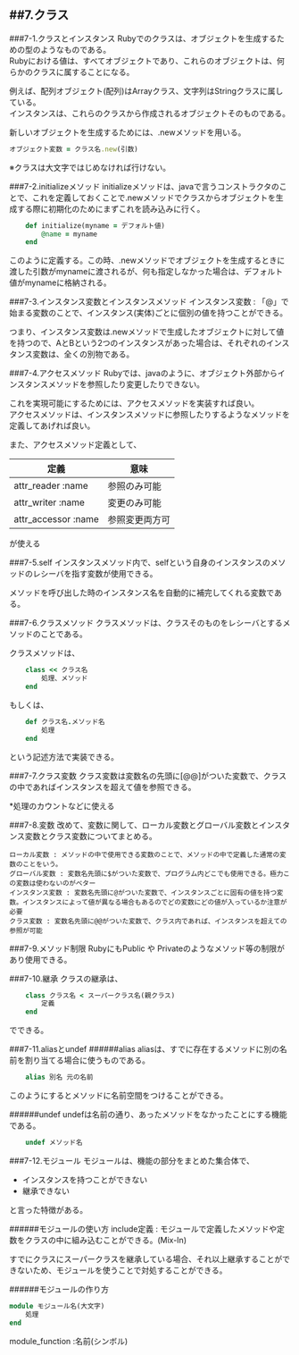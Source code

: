 ##7.クラス
----------------------
###7-1.クラスとインスタンス
Rubyでのクラスは、オブジェクトを生成するための型のようなものである。  
Rubyにおける値は、すべてオブジェクトであり、これらのオブジェクトは、何らかのクラスに属することになる。  

例えば、配列オブジェクト(配列)はArrayクラス、文字列はStringクラスに属している。  
インスタンスは、これらのクラスから作成されるオブジェクトそのものである。  

新しいオブジェクトを生成するためには、.newメソッドを用いる。

```ruby
オブジェクト変数 = クラス名.new(引数)
```
※クラスは大文字ではじめなければ行けない。


###7-2.initializeメソッド
initializeメソッドは、javaで言うコンストラクタのことで、これを定義しておくことで.newメソッドでクラスからオブジェクトを生成する際に初期化のためにまずこれを読み込みに行く。

```ruby
	def initialize(myname = デフォルト値)
		@name = myname
	end
```

このように定義する。この時、.newメソッドでオブジェクトを生成するときに渡した引数がmynameに渡されるが、何も指定しなかった場合は、デフォルト値がmynameに格納される。

###7-3.インスタンス変数とインスタンスメソッド
インスタンス変数 : 「@」で始まる変数のことで、インスタンス(実体)ごとに個別の値を持つことができる。

つまり、インスタンス変数は.newメソッドで生成したオブジェクトに対して値を持つので、AとBという2つのインスタンスがあった場合は、それぞれのインスタンス変数は、全くの別物である。

###7-4.アクセスメソッド 
Rubyでは、javaのように、オブジェクト外部からインスタンスメソッドを参照したり変更したりできない。

これを実現可能にするためには、アクセスメソッドを実装すれば良い。  
アクセスメソッドは、インスタンスメソッドに参照したりするようなメソッドを定義してあげれば良い。

また、アクセスメソッド定義として、

|定義|意味|
|----|----|
|attr_reader :name|参照のみ可能|
|attr_writer :name|変更のみ可能|
|attr_accessor :name|参照変更両方可|

が使える

###7-5.self
インスタンスメソッド内で、selfという自身のインスタンスのメソッドのレシーバを指す変数が使用できる。

メソッドを呼び出した時のインスタンス名を自動的に補完してくれる変数である。

###7-6.クラスメソッド
クラスメソッドは、クラスそのものをレシーバとするメソッドのことである。

クラスメソッドは、
```Ruby
	class << クラス名
		処理、メソッド 
	end
```
もしくは、
```Ruby
	def クラス名.メソッド名
		処理
	end
```
という記述方法で実装できる。

###7-7.クラス変数
クラス変数は変数名の先頭に[@@]がついた変数で、クラスの中であればインスタンスを超えて値を参照できる。

*処理のカウントなどに使える

###7-8.変数
改めて、変数に関して、ローカル変数とグローバル変数とインスタンス変数とクラス変数についてまとめる。  

	ローカル変数 : メソッドの中で使用できる変数のことで、メソッドの中で定義した通常の変数のことをいう。  
	グローバル変数 : 変数名先頭に$がついた変数で、プログラム内どこでも使用できる。極力この変数は使わないのがベター  
	インスタンス変数 : 変数名先頭に@がついた変数で、インスタンスごとに固有の値を持つ変数。インスタンスによって値が異なる場合もあるのでどの変数にどの値が入っているか注意が必要  
	クラス変数 : 変数名先頭に@@がついた変数で、クラス内であれば、インスタンスを超えての参照が可能

###7-9.メソッド制限
RubyにもPublic や Privateのようなメソッド等の制限があり使用できる。

###7-10.継承
クラスの継承は、  
```Ruby
	class クラス名 < スーパークラス名(親クラス)
		定義
	end
```
でできる。

###7-11.aliasとundef
######alias
aliasは、すでに存在するメソッドに別の名前を割り当てる場合に使うものである。

```Ruby
	alias 別名 元の名前
```

このようにするとメソッドに名前空間をつけることができる。

######undef
undefは名前の通り、あったメソッドをなかったことにする機能である。

```Ruby
	undef メソッド名
```

###7-12.モジュール
モジュールは、機能の部分をまとめた集合体で、

- インスタンスを持つことができない  
- 継承できない

と言った特徴がある。

######モジュールの使い方
include定義 : モジュールで定義したメソッドや定数をクラスの中に組み込むことができる。(Mix-In)

すでにクラスにスーパークラスを継承している場合、それ以上継承することができないため、モジュールを使うことで対処することができる。

######モジュールの作り方
```Ruby
module モジュール名(大文字)
	処理
end
```

module_function :名前(シンボル)

